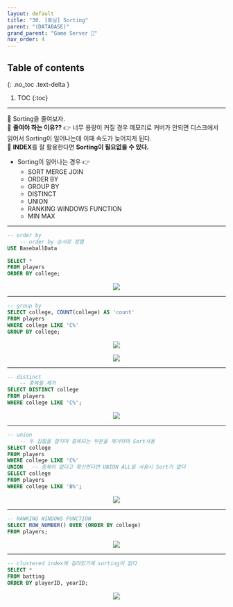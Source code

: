 ```yaml
---
layout: default
title: "30. [튜닝] Sorting"
parent: "(DATABASE)"
grand_parent: "Game Server 👾"
nav_order: 4
---
```


## Table of contents
{: .no_toc .text-delta }

1. TOC
{:toc}

---

🍒 Sorting을 줄여보자.<br>
🍒 **줄여야 하는 이유??** 👉 너무 용량이 커질 경우 메모리로 커버가 안되면 디스크에서 읽어서 Sorting이 일어나는데 이때 속도가 늦어지게 된다.<br>
🍒 **INDEX**를 잘 활용한다면 **Sorting이 필요없을 수 있다.**

* Sorting이 일어나는 경우 👉 
    * SORT MERGE JOIN
    * ORDER BY
    * GROUP BY
    * DISTINCT
    * UNION
    * RANKING WINDOWS FUNCTION
    * MIN MAX

---

```sql
-- order by
    -- order by 순서로 정렬
USE BaseballData

SELECT *
FROM players
ORDER BY college;
```

<p align="center">
  <img src="https://taehyungs-programming-blog.github.io/blog/assets/images/database/basic-30-1.png"/>
</p>

---

```sql
-- group by
SELECT college, COUNT(college) AS 'count'
FROM players
WHERE college LIKE 'C%'
GROUP BY college;
```

<p align="center">
  <img src="https://taehyungs-programming-blog.github.io/blog/assets/images/database/basic-30-2.png"/>
</p>

<p align="center">
  <img src="https://taehyungs-programming-blog.github.io/blog/assets/images/database/basic-30-3.png"/>
</p>

---

```sql
-- distinct
    -- 중복을 제거
SELECT DISTINCT college
FROM players
WHERE college LIKE 'C%';
```

<p align="center">
  <img src="https://taehyungs-programming-blog.github.io/blog/assets/images/database/basic-30-4.png"/>
</p>

---

```sql
-- union
    -- 두 집합을 합치며 중복되는 부분을 제거하며 Sort사용
SELECT college
FROM players
WHERE college LIKE 'C%'
UNION   -- 중복이 없다고 확신한다면 UNION ALL을 사용시 Sort가 없다
SELECT college
FROM players
WHERE college LIKE 'B%';
```

<p align="center">
  <img src="https://taehyungs-programming-blog.github.io/blog/assets/images/database/basic-30-5.png"/>
</p>

---

```sql
-- RANKING WINDOWS FUNCTION
SELECT ROW_NUMBER() OVER (ORDER BY college)
FROM players;
```

<p align="center">
  <img src="https://taehyungs-programming-blog.github.io/blog/assets/images/database/basic-30-6.png"/>
</p>

---

```sql
-- clustered index에 걸려있기에 sorting이 없다
SELECT *
FROM batting
ORDER BY playerID, yearID;
```

<p align="center">
  <img src="https://taehyungs-programming-blog.github.io/blog/assets/images/database/basic-30-7.png"/>
</p>


